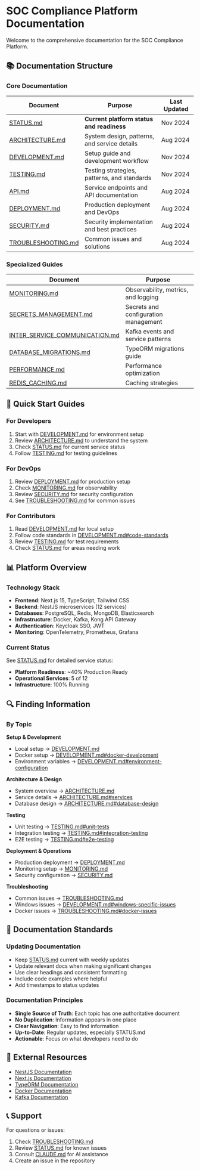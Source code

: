 # SOC Compliance Platform Documentation

Welcome to the comprehensive documentation for the SOC Compliance Platform.

## 📚 Documentation Structure

### Core Documentation

| Document | Purpose | Last Updated |
|----------|---------|--------------|
| [STATUS.md](STATUS.md) | **Current platform status and readiness** | Nov 2024 |
| [ARCHITECTURE.md](ARCHITECTURE.md) | System design, patterns, and service details | Aug 2024 |
| [DEVELOPMENT.md](DEVELOPMENT.md) | Setup guide and development workflow | Nov 2024 |
| [TESTING.md](TESTING.md) | Testing strategies, patterns, and standards | Nov 2024 |
| [API.md](API.md) | Service endpoints and API documentation | Aug 2024 |
| [DEPLOYMENT.md](DEPLOYMENT.md) | Production deployment and DevOps | Aug 2024 |
| [SECURITY.md](SECURITY.md) | Security implementation and best practices | Aug 2024 |
| [TROUBLESHOOTING.md](TROUBLESHOOTING.md) | Common issues and solutions | Aug 2024 |

### Specialized Guides

| Document | Purpose |
|----------|---------|
| [MONITORING.md](MONITORING.md) | Observability, metrics, and logging |
| [SECRETS_MANAGEMENT.md](SECRETS_MANAGEMENT.md) | Secrets and configuration management |
| [INTER_SERVICE_COMMUNICATION.md](INTER_SERVICE_COMMUNICATION.md) | Kafka events and service patterns |
| [DATABASE_MIGRATIONS.md](DATABASE_MIGRATIONS.md) | TypeORM migrations guide |
| [PERFORMANCE.md](PERFORMANCE.md) | Performance optimization |
| [REDIS_CACHING.md](REDIS_CACHING.md) | Caching strategies |


## 🚀 Quick Start Guides

### For Developers
1. Start with [DEVELOPMENT.md](DEVELOPMENT.md) for environment setup
2. Review [ARCHITECTURE.md](ARCHITECTURE.md) to understand the system
3. Check [STATUS.md](STATUS.md) for current service status
4. Follow [TESTING.md](TESTING.md) for testing guidelines

### For DevOps
1. Review [DEPLOYMENT.md](DEPLOYMENT.md) for production setup
2. Check [MONITORING.md](MONITORING.md) for observability
3. Review [SECURITY.md](SECURITY.md) for security configuration
4. See [TROUBLESHOOTING.md](TROUBLESHOOTING.md) for common issues

### For Contributors
1. Read [DEVELOPMENT.md](DEVELOPMENT.md) for local setup
2. Follow code standards in [DEVELOPMENT.md#code-standards](DEVELOPMENT.md#code-standards)
3. Review [TESTING.md](TESTING.md) for test requirements
4. Check [STATUS.md](STATUS.md) for areas needing work

## 📊 Platform Overview

### Technology Stack
- **Frontend**: Next.js 15, TypeScript, Tailwind CSS
- **Backend**: NestJS microservices (12 services)
- **Databases**: PostgreSQL, Redis, MongoDB, Elasticsearch
- **Infrastructure**: Docker, Kafka, Kong API Gateway
- **Authentication**: Keycloak SSO, JWT
- **Monitoring**: OpenTelemetry, Prometheus, Grafana

### Current Status
See [STATUS.md](STATUS.md) for detailed service status:
- **Platform Readiness**: ~40% Production Ready
- **Operational Services**: 5 of 12
- **Infrastructure**: 100% Running

## 🔍 Finding Information

### By Topic

**Setup & Development**
- Local setup → [DEVELOPMENT.md](DEVELOPMENT.md)
- Docker setup → [DEVELOPMENT.md#docker-development](DEVELOPMENT.md#docker-development)
- Environment variables → [DEVELOPMENT.md#environment-configuration](DEVELOPMENT.md#environment-configuration)

**Architecture & Design**
- System overview → [ARCHITECTURE.md](ARCHITECTURE.md)
- Service details → [ARCHITECTURE.md#services](ARCHITECTURE.md#services)
- Database design → [ARCHITECTURE.md#database-design](ARCHITECTURE.md#database-design)

**Testing**
- Unit testing → [TESTING.md#unit-tests](TESTING.md#unit-tests)
- Integration testing → [TESTING.md#integration-testing](TESTING.md#integration-testing)
- E2E testing → [TESTING.md#e2e-testing](TESTING.md#e2e-testing)

**Deployment & Operations**
- Production deployment → [DEPLOYMENT.md](DEPLOYMENT.md)
- Monitoring setup → [MONITORING.md](MONITORING.md)
- Security configuration → [SECURITY.md](SECURITY.md)

**Troubleshooting**
- Common issues → [TROUBLESHOOTING.md](TROUBLESHOOTING.md)
- Windows issues → [DEVELOPMENT.md#windows-specific-issues](DEVELOPMENT.md#windows-specific-issues)
- Docker issues → [TROUBLESHOOTING.md#docker-issues](TROUBLESHOOTING.md#docker-issues)

## 📝 Documentation Standards

### Updating Documentation
- Keep [STATUS.md](STATUS.md) current with weekly updates
- Update relevant docs when making significant changes
- Use clear headings and consistent formatting
- Include code examples where helpful
- Add timestamps to status updates

### Documentation Principles
- **Single Source of Truth**: Each topic has one authoritative document
- **No Duplication**: Information appears in one place
- **Clear Navigation**: Easy to find information
- **Up-to-Date**: Regular updates, especially STATUS.md
- **Actionable**: Focus on what developers need to do

## 🔗 External Resources

- [NestJS Documentation](https://docs.nestjs.com)
- [Next.js Documentation](https://nextjs.org/docs)
- [TypeORM Documentation](https://typeorm.io)
- [Docker Documentation](https://docs.docker.com)
- [Kafka Documentation](https://kafka.apache.org/documentation)

## 📞 Support

For questions or issues:
1. Check [TROUBLESHOOTING.md](TROUBLESHOOTING.md)
2. Review [STATUS.md](STATUS.md) for known issues
3. Consult [CLAUDE.md](../CLAUDE.md) for AI assistance
4. Create an issue in the repository